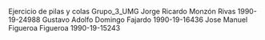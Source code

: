 Ejercicio de pilas y colas
Grupo_3_UMG
Jorge Ricardo Monzón Rivas 1990-19-24988
Gustavo Adolfo Domingo Fajardo 1990-19-16436
Jose Manuel Figueroa Figueroa 1990-19-15243
